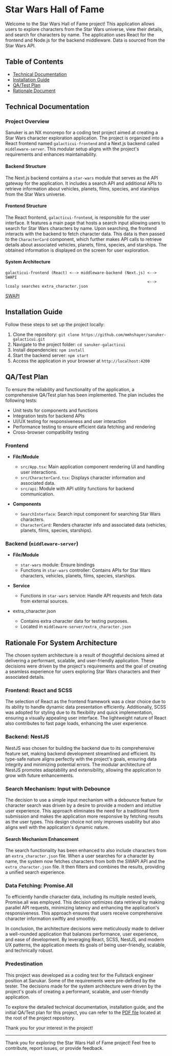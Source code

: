 
# Star Wars Hall of Fame

Welcome to the Star Wars Hall of Fame project! This application allows users to explore characters from the Star Wars universe, view their details, and search for characters by name. The application uses React for the frontend and Node.js for the backend middleware. Data is sourced from the Star Wars API.

## Table of Contents

- [Technical Documentation](#technical-documentation)
- [Installation Guide](#installation-guide)
- [QA/Test Plan](#qa-test-plan)
- [Rationale Document](#rationale-document)


## Technical Documentation

### Project Overview

Sanuker is an NX monorepo for a coding test project aimed at creating a Star Wars character exploration application. The project is organized into a React frontend named `galacticui-frontend` and a Next.js backend called `middleware-server`. This modular setup aligns with the project's requirements and enhances maintainability.

#### Backend Structure

The Next.js backend contains a `star-wars` module that serves as the API gateway for the application. It includes a search API and additional APIs to retrieve information about vehicles, planets, films, species, and starships from the Star Wars universe.

#### Frontend Structure

The React frontend, `galacticui-frontend`, is responsible for the user interface. It features a main page that hosts a search input allowing users to search for Star Wars characters by name. Upon searching, the frontend interacts with the backend to fetch character data. This data is then passed to the `CharacterCard` component, which further makes API calls to retrieve details about associated vehicles, planets, films, species, and starships. The obtained information is displayed on the screen for user exploration.

#### System Architecture
```
galacticui-frontend (React) <--> middleware-backend (Next.js) <--> SWAPI
                                                              <--> lcoaly searches extra_character.json
```
[SWAPI](https://swapi.dev/)


## Installation Guide

Follow these steps to set up the project locally:

1. Clone the repository: `git clone https://github.com/mmhshayer/sanuker-galacticui.git`
2. Navigate to the project folder: `cd sanuker-galacticui`
3. Install dependencies: `npm install`
4. Start the backend server: `npm start`
5. Access the application in your browser at `http://localhost:4200`


## QA/Test Plan

To ensure the reliability and functionality of the application, a comprehensive QA/Test plan has been implemented. The plan includes the following tests:

- Unit tests for components and functions
- Integration tests for backend APIs
- UI/UX testing for responsiveness and user interaction
- Performance testing to ensure efficient data fetching and rendering
- Cross-browser compatibility testing

### Frontend

- **File/Module**
  - `src/App.tsx`: Main application component rendering UI and handling user interactions.
  - `src/CharacterCard.tsx`: Displays character information and associated data.
  - `src/api`: Module with API utility functions for backend communication.

- **Components**
  - `SearchInterface`: Search input component for searching Star Wars characters.
  - `CharacterCard`: Renders character info and associated data (vehicles, planets, films, species, starships).

### Backend (`middleware-server`)

- **File/Module**
  - `star-wars` module: Ensure bindings
  - Functions in `star-wars` controller: Contains APIs for Star Wars characters, vehicles, planets, films, species, starships.

- **Service**
  - Functions in `star-wars` service: Handle API requests and fetch data from external sources.

- extra_character.json
  - Contains extra character data for testing purposes.
  - Located in `middleware-server/extra_character.json`


## Rationale For System Architecture

The chosen system architecture is a result of thoughtful decisions aimed at delivering a performant, scalable, and user-friendly application. These decisions were driven by the project's requirements and the goal of creating a seamless experience for users exploring Star Wars characters and their associated details.

### Frontend: React and SCSS

The selection of React as the frontend framework was a clear choice due to its ability to handle dynamic data presentation efficiently. Additionally, SCSS was adopted for styling due to its flexibility and quick implementation, ensuring a visually appealing user interface. The lightweight nature of React also contributes to fast page loads, enhancing the user experience.

### Backend: NestJS

NestJS was chosen for building the backend due to its comprehensive feature set, making backend development streamlined and efficient. Its type-safe nature aligns perfectly with the project's goals, ensuring data integrity and minimizing potential errors. The modular architecture of NestJS promotes adaptability and extensibility, allowing the application to grow with future enhancements.

### Search Mechanism: Input with Debounce

The decision to use a simple input mechanism with a debounce feature for character search was driven by a desire to provide a modern and intuitive user experience. This approach eliminates the need for a traditional form submission and makes the application more responsive by fetching results as the user types. This design choice not only improves usability but also aligns well with the application's dynamic nature.


#### Search Mechanism Enhancement

The search functionality has been enhanced to also include characters from an `extra_character.json` file. When a user searches for a character by name, the system now fetches characters from both the SWAPI API and the `extra_character.json` file. It then filters and combines the results, providing a unified search experience.


### Data Fetching: Promise.All

To efficiently handle character data, including its multiple nested levels, Promise.all was employed. This decision optimizes data retrieval by making parallel API requests, minimizing latency and enhancing the application's responsiveness. This approach ensures that users receive comprehensive character information swiftly and smoothly.

In conclusion, the architecture decisions were meticulously made to deliver a well-rounded application that balances performance, user experience, and ease of development. By leveraging React, SCSS, NestJS, and modern UX patterns, the application meets its goals of being user-friendly, scalable, and technically robust.


### Predestination
This project was developed as a coding test for the Fullstack engineer position at Sanukar. Some of the requirements were pre-defined by the tester. The decisions made for the system architecture were driven by the project's goals of creating a performant, scalable, and user-friendly application.

To explore the detailed technical documentation, installation guide, and the initial QA/Test plan for this project, you can refer to the [PDF file](/technical-test-full-stack.pdf) located at the root of the project repository.

Thank you for your interest in the project!

---

Thank you for exploring the Star Wars Hall of Fame project! Feel free to contribute, report issues, or provide feedback.

